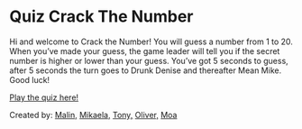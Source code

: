 # Quiz Crack The Number

Hi and welcome to Crack the Number! You will guess a number from 1 to 20. When you’ve made your guess, the game leader will tell you if the secret number is higher or lower than your guess. You’ve got 5 seconds to guess, after 5 seconds the turn goes to Drunk Denise and thereafter Mean Mike. Good luck!

[Play the quiz here!](https://crackthenumber.netlify.app/)

Created by: [Malin,](https://github.com/msmalinosterberg)
[Mikaela,](https://github.com/MikaelaAnd)
[Tony,](https://github.com/TonyMartinsson)
[Oliver,](https://github.com/Browbeans)
[Moa](https://github.com/stonetwix/)

